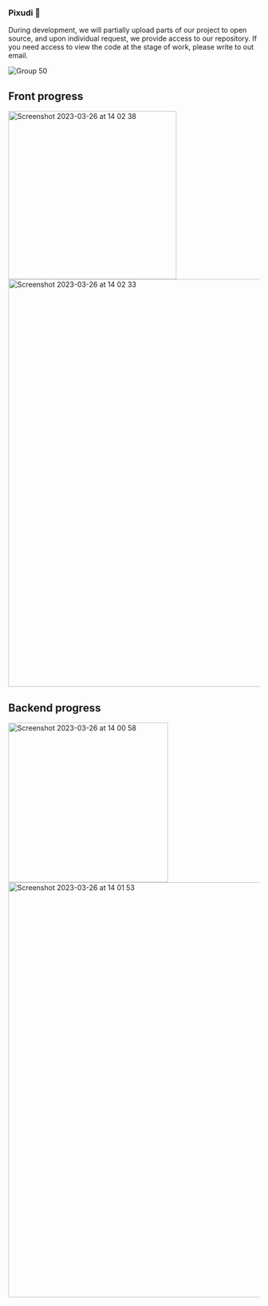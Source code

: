 ### Pixudi 👋

During development, we will partially upload parts of our project to open source, and upon individual request, we provide access to our repository. If you need access to view the code at the stage of work, please write to out email.

![Group 50](https://user-images.githubusercontent.com/61367249/227773602-c335d2a1-9232-4daa-b0e3-1193165aa961.png)

## Front progress
<img width="337" alt="Screenshot 2023-03-26 at 14 02 38" src="https://user-images.githubusercontent.com/61367249/227774478-7f757a5c-43db-495e-bf16-5e95898fcbaa.png">

<img width="817" alt="Screenshot 2023-03-26 at 14 02 33" src="https://user-images.githubusercontent.com/61367249/227774445-74e0a12e-8432-42f1-9f42-a649cbaa3580.png">

## Backend progress

<img width="320" alt="Screenshot 2023-03-26 at 14 00 58" src="https://user-images.githubusercontent.com/61367249/227774334-d6b50fe6-7932-4369-926c-4ade581709d4.png">
<img width="832" alt="Screenshot 2023-03-26 at 14 01 53" src="https://user-images.githubusercontent.com/61367249/227774335-d7f5bf7a-c6bf-43e8-89b3-6a9b8b298be2.png">


